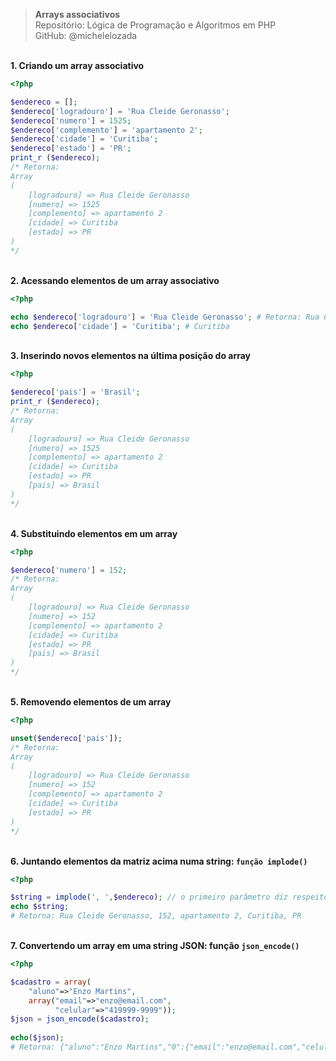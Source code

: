 > **Arrays associativos**     
> Repositório: Lógica de Programação e Algoritmos em PHP   
> GitHub: @michelelozada
&nbsp;
     
&nbsp;     
**1. Criando um array associativo**
```php  
<?php   

$endereco = [];
$endereco['logradouro'] = 'Rua Cleide Geronasso';
$endereco['numero'] = 1525;
$endereco['complemento'] = 'apartamento 2';
$endereco['cidade'] = 'Curitiba';
$endereco['estado'] = 'PR';
print_r ($endereco);
/* Retorna:
Array
(
    [logradouro] => Rua Cleide Geronasso
    [numero] => 1525
    [complemento] => apartamento 2
    [cidade] => Curitiba
    [estado] => PR
)
*/
```
&nbsp;
&nbsp;    
**2. Acessando elementos de um array associativo**  
```php  
<?php   

echo $endereco['logradouro'] = 'Rua Cleide Geronasso'; # Retorna: Rua Cleide Geronasso
echo $endereco['cidade'] = 'Curitiba'; # Curitiba
```
&nbsp;
&nbsp;    
**3. Inserindo novos elementos na última posição do array**
```php  
<?php   

$endereco['pais'] = 'Brasil';
print_r ($endereco);
/* Retorna:
Array
(
    [logradouro] => Rua Cleide Geronasso
    [numero] => 1525
    [complemento] => apartamento 2
    [cidade] => Curitiba
    [estado] => PR
    [pais] => Brasil
)
*/
```
&nbsp;
&nbsp;    
**4. Substituindo elementos em um array**  
```php  
<?php   

$endereco['numero'] = 152;
/* Retorna:
Array
(
    [logradouro] => Rua Cleide Geronasso
    [numero] => 152
    [complemento] => apartamento 2
    [cidade] => Curitiba
    [estado] => PR
    [pais] => Brasil
)
*/
```
&nbsp;
&nbsp;    
**5. Removendo elementos de um array**  
```php  
<?php   

unset($endereco['pais']);
/* Retorna:
Array
(
    [logradouro] => Rua Cleide Geronasso
    [numero] => 152
    [complemento] => apartamento 2
    [cidade] => Curitiba
    [estado] => PR
)
*/
```
&nbsp;
&nbsp;    
**6. Juntando elementos da matriz acima numa string: `função implode()`**  
```php  
<?php   

$string = implode(', ',$endereco); // o primeiro parâmetro diz respeito ao separador
echo $string;
# Retorna: Rua Cleide Geronasso, 152, apartamento 2, Curitiba, PR
```
&nbsp;
&nbsp;    
**7. Convertendo um array em uma string JSON: função `json_encode()`**  
```php  
<?php   

$cadastro = array( 
    "aluno"=>"Enzo Martins", 
    array("email"=>"enzo@email.com", 
          "celular"=>"419999-9999")); 
$json = json_encode($cadastro); 
  
echo($json); 
# Retorna: {"aluno":"Enzo Martins","0":{"email":"enzo@email.com","celular":"419999-9999"}} 
```